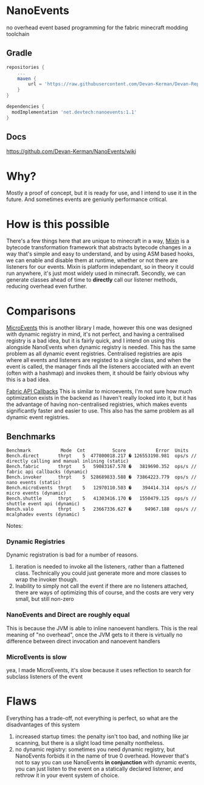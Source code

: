 # NanoEvents
no overhead event based programming for the fabric minecraft modding toolchain

## Gradle
```groovy
repositories {
    ...
    maven {
        url = 'https://raw.githubusercontent.com/Devan-Kerman/Devan-Repo/master/'
    }
}

dependencies {
  modImplementation 'net.devtech:nanoevents:1.1'
}
```

## Docs
https://github.com/Devan-Kerman/NanoEvents/wiki

# Why?
Mostly a proof of concept, but it is ready for use, and I intend to use it in the future. And sometimes events are geniunly performance critical.

# How is this possible
There's a few things here that are unique to minecraft in a way, [Mixin](https://github.com/SpongePowered/Mixin) is a bytecode transformation framework that abstracts bytecode changes in a way that's simple and easy to understand, and by using ASM based hooks, we can enable and disable them at runtime, whether or not there are listeners for our events. Mixin is platform independant, so in theory it could run anywhere, it's just most widely used in minecraft. Secondly, we can generate classes ahead of time to **directly** call our listener methods, reducing overhead even further.

# Comparisons
[MicroEvents](https://github.com/WoolMC/MicroEvents) this is another library I made, however this one was designed with
dynamic registry in mind, it's not perfect, and having a centralised registry is a bad idea, but it is fairly quick, and I intend
on using this alongside NanoEvents when dynamic registry is needed. This has the same problem as all dynamic event registries. Centralised registries are apis where all events and listeners are registed to a single class, and when the event is called, the
manager finds all the listeners accociated with an event (often with a hashmap) and invokes them, it should be fairly obvious why this
is a bad idea.

[Fabric API Callbacks](https://github.com/FabricMC/fabric) This is similar to microevents, I'm not sure how much optimization exists in the backend as I haven't really looked into it, but it has the advantage of having non-centralised registries, which makes events significantly faster and easier to use. This also has the same problem as all dynamic event registries.

## Benchmarks
```
Benchmark           Mode  Cnt          Score           Error  Units
Bench.direct       thrpt    5  477800018.217 � 126553198.981  ops/s // directly calling and manual inlining (static)
Bench.fabric       thrpt    5   59083167.578 �   3819690.352  ops/s // fabric api callbacks (dynamic)
Bench.invoker      thrpt    5  528689833.588 �  73864223.779  ops/s // nano events (static)
Bench.microEvents  thrpt    5   12970110.503 �    394414.314  ops/s // micro events (dynamic)
Bench.shuttle      thrpt    5   41303416.170 �   1550479.125  ops/s // shuttle event api (dynamic)
Bench.valo         thrpt    5   23667336.627 �     94967.188  ops/s // mcalphadev events (dynamic)
```
Notes:
### Dynamic Registries
Dynamic registration is bad for a number of reasons.
1) iteration is needed to invoke all the listeners, rather than a flattened class. Technically you could just generate more and more classes to wrap the invoker though.
2) Inability to simply not call the event if there are no listeners attached, there are ways of optimizing this of course, and the costs are very very small, but still non-zero
### NanoEvents and Direct are roughly equal
This is because the JVM is able to inline nanoevent handlers. This is the real meaning of "no overhead", once the JVM gets to it
there is virtually no difference between direct invocation and nanoevent handlers
### MicroEvents is slow
yea, I made MicroEvents, it's slow because it uses reflection to search for subclass listeners of the event

# Flaws
Everything has a trade-off, not everything is perfect, so what are the disadvantages of this system
1) increased startup times: the penalty isn't too bad, and nothing like jar scanning, but there is a slight load time penalty nontheless.
2) no dynamic registry: sometimes you need dynamic registry, but NanoEvents forbids it in the name of true 0 overhead. However that's not to say you can use NanoEvents **in conjunction** with dynamic events, you can just listen to the event on a statically declared
listener, and rethrow it in your event system of choice.

